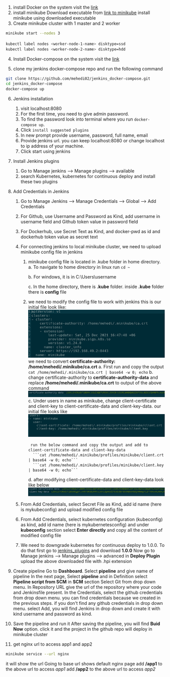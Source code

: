 1. install Docker on the system
visit the [link](https://docs.docker.com/get-docker/)
2. install minikube
Download executable from [link to minikube](https://github.com/kubernetes/minikube/releases/)
install minikube using downloaded executable
3. Create minikube cluster with 1 master and 2 worker
```bash
minikube start --nodes 3

kubectl label nodes <worker-node-1-name> disktype=ssd
kubectl label nodes <worker-node-2-name> disktype=hdd
```
4. Install Docker-compose on the system
visit the [link](https://docs.docker.com/compose/install/)

5. clone my jenkins docker-compose repo and run the following command
```bash
git clone https://github.com/mehedi02/jenkins_docker-compose.git
cd jenkins_docker-compose
docker-compose up
```
6. Jenkins installation
    1. visit localhost:8080
    2. For the first time, you need to give admin password.
    3. To find the password look into terminal where you run `docker-compose up`.
    4. Click `install suggested plugins`
    5. In new prompt provide username, password, full name, email
    6. Provide jenkins url. you can keep localhost:8080 or change localhost to ip address of your machine.
    7. Click start using jenkins

7. Install Jenkins plugins
    1. Go to Manage jenkins --> Manage plugins --> available
    2. search Kubernetes, kubernetes for continuous deploy and install these two plugins

8. Add Credentials in Jenkins
    1. Go to Manage Jenkins --> Manage Credentials --> Global --> Add Credentials
    2. For Github, use Username and Password as Kind, add username in username field and Github token value in password field
    3. For Dockerhub, use Secret Text as Kind, and docker-pwd as id and dockerhub token value as secret text
    4. For connecting jenkins to local minikube cluster, we need to upload minikube config file in jenkins
        1. minikube config file is located in .kube folder in home directory.
            a. To navigate to home directory in linux run ```cd ~```

            b. For windows, it is in C:\Users\username

            c. In the home directory, there is **.kube** folder. inside **.kube** folder there is **config** file
        
        2. we need to modify the config file to work with jenkins
            this is our initial file look like:
            ![certificate-authority](photo/minikube_certificate_authority.png)
            we need to convert **certificate-authority: /home/mehedi/.minikube/ca.crt**
            a. First run and copy the output
                ```cat /home/mehedi/.minikube/ca.crt | base64 -w 0; echo```
            b. change certificate-authority to **certificate-authority-data** and
                replace **/home/mehedi/.minikube/ca.crt** to output of the above command
                ![modified_ca_auth_data](photo/ca_auth_data.png)
            c. Under users in name as minikube, change client-certificate and client-key to 
                client-certificate-data and client-key-data.
                our initial file looks like
                ![minikube_client](photo/minikube_client.png)

                run the below command and copy the output and add to client-certificate-data and client-key-data
                 ```cat /home/mehedi/.minikube/profiles/minikube/client.crt | base64 -w 0; echo```
                 ```cat /home/mehedi/.minikube/profiles/minikube/client.key | base64 -w 0; echo```
            d. after modifying client-certificate-data and client-key-data look like below
            ![modify_minikube_client](photo/minikube_client-data.png)


    5. From Add Credentials, select Secret File as Kind, add id name (here is mykubeconfig) and upload modified config file
    6. From Add Credentials, select kubernetes configuration (kubeconfig) as kind, add id name (here is mykubernetesconfig) and under **kubeconfig** section select **Enter directly** and copy all the content of modified config file
    7. We need to downgrade kubernetes for continuous deploy to 1.0.0. To do that first go to [jenkins_plugins](https://plugins.jenkins.io/kubernetes-cd/#releases) and download **1.0.0**
    Now go to Manage jenkins --> Manage plugins --> advanced
    in **Deploy Plugin** upload the above downloaded file with .hpi extension

9. Create pipeline
Go to **Dashboard**. Select **pipeline** and give name of pipeline
In the next page, Select **pipeline** and in Definition select **Pipeline script from SCM** in **SCM** section Select Git from drop down menu. In Repository URL give the url of the repository where your code and Jenkinsfile present. In the Credentials, select the github credentials from drop down menu. you can find credentials because we created in the previous steps. if you don't find any github credentials in drop down menu. select Add, you will find Jenkins in drop down and create it with kind username and password as kind.

10. Save the pipeline and run it
After saving the pipeline, you will find **Buid Now** option. click it and the project in the github repo will deploy in minikube cluster




11. get nginx url to access app1 and app2
```bash
minikube service --url nginx
```
it will show the url
Going to base url shows default nginx page
add **/app1** to the above url to access *app1*
add **/app2** to the above url to access *app2*